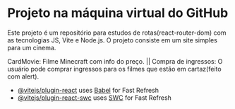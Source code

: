 # Projeto na máquina virtual do GitHub

Este projeto é um repositório para estudos de rotas(react-router-dom) com as tecnologias JS, Vite e Node.js. O projeto consiste em um site simples para um cinema.

CardMovie: Filme Minecraft com info do preço. ||
Compra de ingressos: O usuário pode comprar ingressos para os filmes que estão em cartaz(feito com alert).

- [@vitejs/plugin-react](https://github.com/vitejs/vite-plugin-react/blob/main/packages/plugin-react/README.md) uses [Babel](https://babeljs.io/) for Fast Refresh
- [@vitejs/plugin-react-swc](https://github.com/vitejs/vite-plugin-react-swc) uses [SWC](https://swc.rs/) for Fast Refresh
